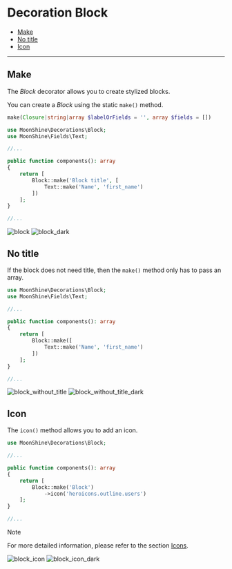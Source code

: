 # Decoration Block

- [Make](#make)
- [No title](#wihtout-heading)
- [Icon](#icon)

---

<a name="make"></a>
## Make

The *Block* decorator allows you to create stylized blocks.

You can create a *Block* using the static `make()` method.

```php
make(Closure|string|array $labelOrFields = '', array $fields = [])
```

```php
use MoonShine\Decorations\Block;
use MoonShine\Fields\Text;

//...

public function components(): array
{
    return [
        Block::make('Block title', [
            Text::make('Name', 'first_name')
        ])
    ];
}

//...
```

![block](https://raw.githubusercontent.com/moonshine-software/doc/2.x/resources/screenshots/block.png)
![block_dark](https://raw.githubusercontent.com/moonshine-software/doc/2.x/resources/screenshots/block_dark.png)

<a name="no-title"></a>
## No title

If the block does not need title, then the `make()` method only has to pass an array.

```php
use MoonShine\Decorations\Block;
use MoonShine\Fields\Text;

//...

public function components(): array
{
    return [
        Block::make([
            Text::make('Name', 'first_name')
        ])
    ];
}

//...
```

![block_without_title](https://raw.githubusercontent.com/moonshine-software/doc/2.x/resources/screenshots/block_without_title.png)
![block_without_title_dark](https://raw.githubusercontent.com/moonshine-software/doc/2.x/resources/screenshots/block_without_title_dark.png)

<a name="icon"></a>
## Icon

The `icon()` method allows you to add an icon.

```php
use MoonShine\Decorations\Block;

//...

public function components(): array
{
    return [
        Block::make('Block')
            ->icon('heroicons.outline.users')
    ];
}

//...
```

> [!NOTE]
> For more detailed information, please refer to the section [Icons](https://moonshine-laravel.com/docs/resource/appearance/icons).

![block_icon](https://raw.githubusercontent.com/moonshine-software/doc/2.x/resources/screenshots/block_icon.png)
![block_icon_dark](https://raw.githubusercontent.com/moonshine-software/doc/2.x/resources/screenshots/block_icon_dark.png)
